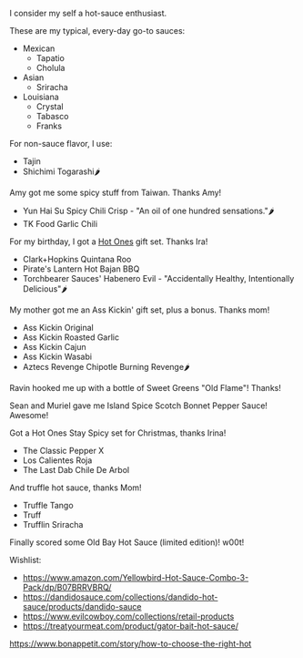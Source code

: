 <!-- njnmdoc:  title="Hot Sauces"  -->

I consider my self a hot-sauce enthusiast.


These are my typical, every-day go-to sauces:

  * Mexican
      * Tapatio
      * Cholula
  * Asian
      * Sriracha
  * Louisiana
      * Crystal
      * Tabasco
      * Franks

For non-sauce flavor, I use:

  * Tajin
  * Shichimi Togarashi🌶️

Amy got me some spicy stuff from Taiwan. Thanks Amy!

  * Yun Hai Su Spicy Chili Crisp - "An oil of one hundred sensations."🌶️
  * TK Food Garlic Chili

For my birthday, I got a [Hot Ones][] gift set. Thanks Ira!

  * Clark+Hopkins Quintana Roo
  * Pirate's Lantern Hot Bajan BBQ
  * Torchbearer Sauces' Habenero Evil - "Accidentally Healthy, Intentionally Delicious"🌶️

My mother got me an Ass Kickin' gift set, plus a bonus. Thanks mom!

  * Ass Kickin Original
  * Ass Kickin Roasted Garlic
  * Ass Kickin Cajun
  * Ass Kickin Wasabi
  * Aztecs Revenge Chipotle Burning Revenge🌶️

Ravin hooked me up with a bottle of Sweet Greens "Old Flame"! Thanks!

Sean and Muriel gave me Island Spice Scotch Bonnet Pepper Sauce! Awesome!

Got a Hot Ones Stay Spicy set for Christmas, thanks Irina!

  * The Classic Pepper X
  * Los Calientes Roja
  * The Last Dab Chile De Arbol

And truffle hot sauce, thanks Mom!

  * Truffle Tango
  * Truff
  * Trufflin Sriracha

Finally scored some Old Bay Hot Sauce (limited edition)! w00t!

Wishlist:

  * https://www.amazon.com/Yellowbird-Hot-Sauce-Combo-3-Pack/dp/B07BRRVBRQ/
  * https://dandidosauce.com/collections/dandido-hot-sauce/products/dandido-sauce
  * https://www.evilcowboy.com/collections/retail-products
  * https://treatyourmeat.com/product/gator-bait-hot-sauce/


https://www.bonappetit.com/story/how-to-choose-the-right-hot



[Hot Ones]: https://www.youtube.com/playlist?list=PLAzrgbu8gEMIwGmZWJLVbu0BmoEhVMQMw

